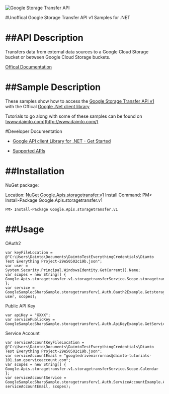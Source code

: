 ﻿![Google Storage Transfer API](http://www.google.com/images/icons/product/search-32.gif)

#Unoffical Google Storage Transfer API v1 Samples for .NET  

##API Description
=============

Transfers data from external data sources to a Google Cloud Storage bucket or between Google Cloud Storage buckets.

[Offical Documentation](https://cloud.google.com/storage/transfer)

##Sample Description
=============

These samples show how to access the [Google Storage Transfer API v1](https://cloud.google.com/storage/transfer) with the Offical [Google .Net client library](https://github.com/google/google-api-dotnet-client)

Tutorials to go along with some of these samples can be found on [www.daimto.com](http://www.daimto.com/)

#Developer Documentation

* [Google API client Library for .NET - Get Started](https://developers.google.com/api-client-library/dotnet/get_started)

* [Supported APIs](https://developers.google.com/api-client-library/dotnet/apis/)

##Installation
=================================

NuGet package:

Location: [NuGet Google.Apis.storagetransfer.v1](https://www.nuget.org/packages/Google.Apis.storagetransfer.v1)
Install Command: PM>  Install-Package Google.Apis.storagetransfer.v1

```
PM> Install-Package Google.Apis.storagetransfer.v1
```

##Usage
=================================

OAuth2
```
var keyFileLocation = @"C:\Users\Daimto\Documents\DaimtoTestEverythingCredentials\Diamto Test Everything Project-29e50502c19b.json";
var user = System.Security.Principal.WindowsIdentity.GetCurrent().Name;
var scopes = new String[] { Google.Apis.storagetransfer.v1.storagetransferService.Scope.storagetransferReadonly };
var service = GoogleSamplecSharpSample.storagetransferv1.Auth.Oauth2Example.GetstoragetransferService(keyFileLocation, user, scopes);
```
Public API Key
```
var apiKey = "XXXX";
var servicePublicKey = GoogleSamplecSharpSample.storagetransferv1.Auth.ApiKeyExample.GetService(apiKey);
```
Service Account
```
var serviceAccountKeyFileLocation = @"C:\Users\Daimto\Documents\DaimtoTestEverythingCredentials\Diamto Test Everything Project-29e50502c19b.json";
var serviceAccountEmail = "googledrivemirrornas@daimto-tutorials-101.iam.gserviceaccount.com";
var scopes = new String[] { Google.Apis.storagetransfer.v1.storagetransferService.Scope.Calendar };            
var serviceAccountService = GoogleSamplecSharpSample.storagetransferv1.Auth.ServiceAccountExample.AuthenticateServiceAccount(serviceAccountKeyFileLocation, serviceAccountEmail, scopes);
```
